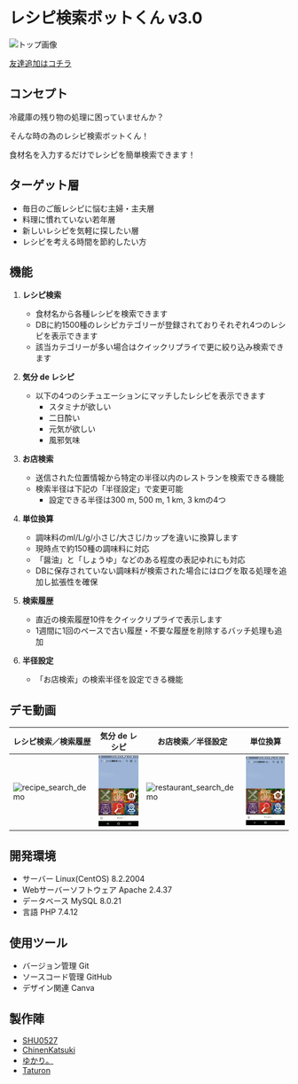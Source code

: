 # レシピ検索ボットくん v3.0
![トップ画像](images/line_de_recipe.png)

[友達追加はコチラ](https://line.me/R/ti/p/@774hxoph)

## コンセプト
冷蔵庫の残り物の処理に困っていませんか？

そんな時の為のレシピ検索ボットくん！

食材名を入力するだけでレシピを簡単検索できます！

## ターゲット層
- 毎日のご飯レシピに悩む主婦・主夫層
- 料理に慣れていない若年層
- 新しいレシピを気軽に探したい層
- レシピを考える時間を節約したい方

## 機能

1. **レシピ検索**
	- 食材名から各種レシピを検索できます
	- DBに約1500種のレシピカテゴリーが登録されておりそれぞれ4つのレシピを表示できます
	- 該当カテゴリーが多い場合はクイックリプライで更に絞り込み検索できます

2. **気分 de レシピ**
	- 以下の4つのシチュエーションにマッチしたレシピを表示できます
		- スタミナが欲しい
		- 二日酔い
		- 元気が欲しい
		- 風邪気味

3. **お店検索**
	- 送信された位置情報から特定の半径以内のレストランを検索できる機能
	- 検索半径は下記の「半径設定」で変更可能
		- 設定できる半径は300 m, 500 m, 1 km, 3 kmの4つ

4. **単位換算**
	- 調味料のml/L/g/小さじ/大さじ/カップを違いに換算します
	- 現時点で約150種の調味料に対応
	- 「醤油」と「しょうゆ」などのある程度の表記ゆれにも対応
	- DBに保存されていない調味料が検索された場合にはログを取る処理を追加し拡張性を確保

5. **検索履歴**
	- 直近の検索履歴10件をクイックリプライで表示します
	- 1週間に1回のペースで古い履歴・不要な履歴を削除するバッチ処理も追加

6. **半径設定**
	- 「お店検索」の検索半径を設定できる機能

## デモ動画

|レシピ検索／検索履歴|気分 de レシピ|お店検索／半径設定|単位換算|
|---|---|---|---|
|<img alt="recipe_search_demo" src="videos/recipe_search_demo.gif">|<img alt="recipes_by_feelings_demo" src="videos/recipes_by_feelings_demo.gif">|<img alt="restaurant_search_demo" src="videos/restaurant_search_demo.gif">|<img alt="unit_conversion_demo" src="videos/unit_conversion_demo.gif">|

## 開発環境
- サーバー                  Linux(CentOS)  8.2.2004
- Webサーバーソフトウェア   Apache         2.4.37
- データベース              MySQL          8.0.21
- 言語                      PHP            7.4.12

## 使用ツール
- バージョン管理            Git
- ソースコード管理          GitHub
- デザイン関連              Canva

## 製作陣
- [SHU0527](https://github.com/SHU0527)
- [ChinenKatsuki](https://github.com/ChinenKatsuki)
- [ゆかり。](https://github.com/Kobayashi-Yukari)
- [Taturon](https://github.com/Taturon)
